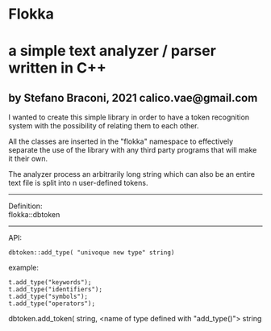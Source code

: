# Flokka
<H1>a simple text analyzer / parser written in C++</h1>
<H2>by Stefano Braconi, 2021 calico.vae@gmail.com</H2>
<p>I wanted to create this simple library in order to have a token recognition system with the possibility of relating them to each other.</p>
<p>All the classes are inserted in the "flokka" namespace to effectively separate the use of the library with any third party programs that will make it their own.</p>
<p>The analyzer process an arbitrarily long string which can also be an entire text file is split into n user-defined tokens. </p>
<hr>

Definition:</br>
  flokka::dbtoken <user defined tokens database>
 
<hr>
  
API:
	
<code>dbtoken::add_type( "univoque new type" string)</code>

example:
	
<code>t.add_type("keywords");</code><br />
<code>t.add_type("identifiers");</code><br />
<code>t.add_type("symbols");</code><br />
<code>t.add_type("operators");</code><br />
	
	
  
dbtoken.add_token( <univoque token name> string, <name of type defined with "add_type()"> string
  
 
  
